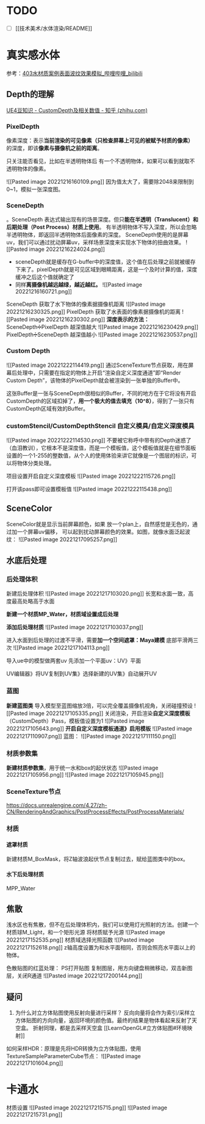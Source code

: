 # TODO
- [ ] [[技术美术/水体渲染/README]]

# 真实感水体
参考：[403水材质案例表面波纹效果模拟_哔哩哔哩_bilibili](https://www.bilibili.com/video/BV1fR4y1f75J/?p=36&vd_source=02e3d219e0c32801f6b50c2266e6a7be)
## Depth的理解
[UE4豆知识 - CustomDepth及相关数值 - 知乎 (zhihu.com)](https://zhuanlan.zhihu.com/p/358140547)
### PixelDepth
像素深度：表示**当前渲染的可见像素（只检查屏幕上可见的被赋予材质的像素）** 的深度，即该**像素与摄像机之前的距离**。 

只关注能否看见，比如在半透明物体后 有一个不透明物体，如果可以看到就取不透明物体的像素。

![[Pasted image 20221216160109.png]]
因为值太大了，需要除2048来限制到0~1，模拟一张深度图。


### SceneDepth
。SceneDepth 表达式输出现有的场景深度。但只**能在半透明（Translucent）和后期处理（Post Process）材质上使用**。
有半透明物体不写入深度，所以会忽略半透明物体，即返回半透明物体后面像素的深度。
SceneDepth使用的是屏幕uv，我们可以通过扰动屏幕uv，采样场景深度来实现水下物体的扭曲效果。
![[Pasted image 20221216224024.png]]

- sceneDepth就是缓存在G-buffer中的深度值，这个值在后处理之前就被缓存下来了。pixelDepth就是可见区域到眼睛距离，这是一个及时计算的值，深度缓冲之后这个值就确定了
- 同样**离摄像机越远越绿，越近越红。**
![[Pasted image 20221216160721.png]]

SceneDepth
获取了水下物体的像素据摄像机距离
![[Pasted image 20221216230325.png]]
PixelDepth
获取了水表面的像素据摄像机的距离
![[Pasted image 20221216230302.png]]
**深度表示的方法：**
SceneDepth➗PixelDepth
越深值越大
![[Pasted image 20221216230429.png]]
PixelDepth➗SceneDepth
越深值越小
![[Pasted image 20221216230537.png]]

### Custom Depth
![[Pasted image 20221222114419.png]]
通过SceneTexture节点获取，用在屏幕后处理中，只需要在指定的物体上开启“渲染自定义深度通道”即“Render Custom Depth”，该物体的PixelDepth就会被渲染到一张单独的Buffer中。

这张Buffer是一张与SceneDepth很相似的Buffer，不同的地方在于它将没有开启CustomDepth的区域扣掉了，**用一个极大的值去填充（10^8）**，得到了一张只有CustomDepth区域有效的Buffer。

### customStencil/CustomDepthStencil 自定义模具/自定义深度模具
![[Pasted image 20221222114530.png]]
不要被它称呼中带有的Depth迷惑了（血泪教训），它根本不是深度值，而是一个模板值，这个模板值就是在细节面板设置的一个1-255的整数值，从个人的使用体验来讲它就像是一个图层的标识，可以将物体分类处理。

项目设置开启自定义深度模板
![[Pasted image 20221222115726.png]]

打开该pass即可设置模板值
![[Pasted image 20221222115438.png]]

## SceneColor
 SceneColor就是显示当前屏幕颜色，如果 放一个plan上，自然感觉是无色的，通过加一个屏幕uv偏移， 可以起到扰动屏幕颜色的效果。如图，就像水面泛起波纹：
 ![[Pasted image 20221217095257.png]]

## 水底后处理
### 后处理体积
新建后处理体积
![[Pasted image 20221217103020.png]]
长宽和水面一致，高度最高处略高于水面

**新建一个材质MP_Water，材质域设置成后处理**

**添加后处理材质**
![[Pasted image 20221217103037.png]]

进入水面到后处理的过渡不平滑，需要**加一个空间遮罩：Maya建模**
底部平滑两三次
![[Pasted image 20221217104113.png]]

导入ue中的模型做两套uv
先添加一个平面uv：UV》平面

UV编辑器》将UV复制到UV集》选择新建的UV集》自动展开UV

### 蓝图
**新建蓝图类**
导入模型至蓝图缩放3倍，可以完全覆盖摄像机视角，关闭碰撞预设
![[Pasted image 20221217105335.png]]
关闭渲染，开启渲染**自定义深度模板**（CustomDepth）Pass，模板值设置为1
![[Pasted image 20221217105643.png]]
**开启自定义深度模板通道》启用模板**
![[Pasted image 20221217110907.png]]
蓝图：
![[Pasted image 20221217111150.png]]
### 材质参数集
**新建材质参数集**，用于统一水和box的起伏状态
![[Pasted image 20221217105956.png]]
![[Pasted image 20221217105945.png]]
### SceneTexture节点
https://docs.unrealengine.com/4.27/zh-CN/RenderingAndGraphics/PostProcessEffects/PostProcessMaterials/
### 材质
#### 遮罩材质
新建材质M_BoxMask，将Z轴波浪起伏节点复制过去，赋给蓝图类中的box。

#### 水下后处理材质
MPP_Water

## 焦散
浅水区也有焦散，但不在后处理体积内，我们可以使用灯光照射的方法。创建一个材质球M_Light，和一个矩形光源
将材质赋予光源
![[Pasted image 20221217152535.png]]
材质域选择光照函数
![[Pasted image 20221217152618.png]]
z轴高度设置为和水平面相同，否则会照亮水平面以上的物体。

色散贴图的红蓝处理：
PS打开贴图
复制图层，用方向键盘稍微移动，双击新图层，关闭R通道
![[Pasted image 20221217200144.png]]
## 疑问
1. 为什么对立方体贴图使用反射向量进行采样？
反向向量将会作为索引/采样立方体贴图的方向向量，返回环境的颜色值。最终的结果是物体看起来反射了天空盒。
折射同理，都是去采样天空盒
[[LearnOpenGL#立方体贴图#环境映射]]

如何采样HDR：原理是先将HDR转换为立方体贴图，使用TextureSampleParameterCube节点：
![[Pasted image 20221217101604.png]]


# 卡通水
材质设置
![[Pasted image 20221217215715.png]]
![[Pasted image 20221217215731.png]]